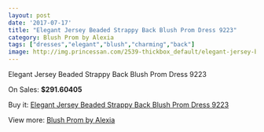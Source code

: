 ```yaml
---
layout: post
date: '2017-07-17'
title: "Elegant Jersey Beaded Strappy Back Blush Prom Dress 9223"
category: Blush Prom by Alexia
tags: ["dresses","elegant","blush","charming","back"]
image: http://img.princessan.com/2539-thickbox_default/elegant-jersey-beaded-strappy-back-blush-prom-dress-9223.jpg
---
```

Elegant Jersey Beaded Strappy Back Blush Prom Dress 9223

On Sales: **$291.60405**
<a href="https://www.princessan.com/en/blush-prom-by-alexia/1144-elegant-jersey-beaded-strappy-back-blush-prom-dress-9223.html"><amp-img layout="responsive" width="600" height="600" src="//img.princessan.com/2539-thickbox_default/elegant-jersey-beaded-strappy-back-blush-prom-dress-9223.jpg" alt="Elegant Jersey Beaded Strappy Back Blush Prom Dress 9223 0" /></a>
<a href="https://www.princessan.com/en/blush-prom-by-alexia/1144-elegant-jersey-beaded-strappy-back-blush-prom-dress-9223.html"><amp-img layout="responsive" width="600" height="600" src="//img.princessan.com/2541-thickbox_default/elegant-jersey-beaded-strappy-back-blush-prom-dress-9223.jpg" alt="Elegant Jersey Beaded Strappy Back Blush Prom Dress 9223 1" /></a>
<a href="https://www.princessan.com/en/blush-prom-by-alexia/1144-elegant-jersey-beaded-strappy-back-blush-prom-dress-9223.html"><amp-img layout="responsive" width="600" height="600" src="//img.princessan.com/2540-thickbox_default/elegant-jersey-beaded-strappy-back-blush-prom-dress-9223.jpg" alt="Elegant Jersey Beaded Strappy Back Blush Prom Dress 9223 2" /></a>

Buy it: [Elegant Jersey Beaded Strappy Back Blush Prom Dress 9223](https://www.princessan.com/en/blush-prom-by-alexia/1144-elegant-jersey-beaded-strappy-back-blush-prom-dress-9223.html "Elegant Jersey Beaded Strappy Back Blush Prom Dress 9223")

View more: [Blush Prom by Alexia](https://www.princessan.com/en/11-blush-prom-by-alexia "Blush Prom by Alexia")